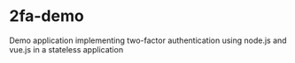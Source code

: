 # 2fa-demo
Demo application implementing two-factor authentication using node.js and vue.js in a stateless application
